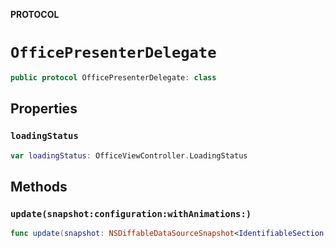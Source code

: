 **PROTOCOL**

# `OfficePresenterDelegate`

```swift
public protocol OfficePresenterDelegate: class
```

## Properties
### `loadingStatus`

```swift
var loadingStatus: OfficeViewController.LoadingStatus
```

## Methods
### `update(snapshot:configuration:withAnimations:)`

```swift
func update(snapshot: NSDiffableDataSourceSnapshot<IdentifiableSection, IdentifiableItem>, configuration: LocationConfiguration.Full, withAnimations: Bool)
```
